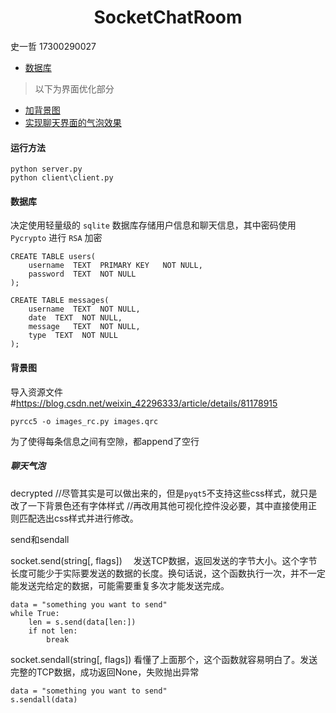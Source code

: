 # <center>SocketChatRoom</center>

<right>史一哲 17300290027</right>

- [数据库](#数据库)

> 以下为界面优化部分
- [加背景图](#背景图)
- [实现聊天界面的气泡效果](#聊天气泡)

#### 运行方法

```
python server.py
python client\client.py
```




#### 数据库
决定使用轻量级的 `sqlite` 数据库存储用户信息和聊天信息，其中密码使用 `Pycrypto` 进行 `RSA` 加密

```
CREATE TABLE users(
    username  TEXT  PRIMARY KEY   NOT NULL,
    password  TEXT  NOT NULL
);

CREATE TABLE messages(
    username  TEXT  NOT NULL,
    date  TEXT  NOT NULL,
    message   TEXT  NOT NULL,
    type  TEXT  NOT NULL
);
```
#### 背景图
导入资源文件 #https://blog.csdn.net/weixin_42296333/article/details/81178915
```
pyrcc5 -o images_rc.py images.qrc
```
为了使得每条信息之间有空隙，都append了空行
##### 聊天气泡
decrypted
//尽管其实是可以做出来的，但是`pyqt5`不支持这些css样式，就只是改了一下背景色还有字体样式
//再改用其他可视化控件没必要，其中直接使用正则匹配选出css样式并进行修改。

send和sendall

socket.send(string[, flags]) 　发送TCP数据，返回发送的字节大小。这个字节长度可能少于实际要发送的数据的长度。换句话说，这个函数执行一次，并不一定能发送完给定的数据，可能需要重复多次才能发送完成。
```
data = "something you want to send" 
while True: 
    len = s.send(data[len:]) 
    if not len: 
        break
```
socket.sendall(string[, flags])   看懂了上面那个，这个函数就容易明白了。发送完整的TCP数据，成功返回None，失败抛出异常
```
data = "something you want to send"   
s.sendall(data)
```